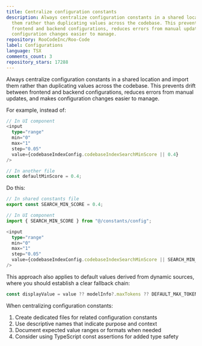 ```yaml
---
title: Centralize configuration constants
description: Always centralize configuration constants in a shared location and import
  them rather than duplicating values across the codebase. This prevents drift between
  frontend and backend configurations, reduces errors from manual updates, and makes
  configuration changes easier to manage.
repository: RooCodeInc/Roo-Code
label: Configurations
language: TSX
comments_count: 3
repository_stars: 17288
---
```


Always centralize configuration constants in a shared location and import them rather than duplicating values across the codebase. This prevents drift between frontend and backend configurations, reduces errors from manual updates, and makes configuration changes easier to manage.

For example, instead of:

```typescript
// In UI component
<input
  type="range"
  min="0"
  max="1" 
  step="0.05"
  value={codebaseIndexConfig.codebaseIndexSearchMinScore || 0.4}
/>

// In another file
const defaultMinScore = 0.4;
```

Do this:

```typescript
// In shared constants file
export const SEARCH_MIN_SCORE = 0.4;

// In UI component
import { SEARCH_MIN_SCORE } from "@/constants/config";

<input
  type="range"
  min="0"
  max="1"
  step="0.05"
  value={codebaseIndexConfig.codebaseIndexSearchMinScore || SEARCH_MIN_SCORE}
/>
```

This approach also applies to default values derived from dynamic sources, where you should establish a clear fallback chain:

```typescript
const displayValue = value ?? modelInfo?.maxTokens ?? DEFAULT_MAX_TOKENS
```

When centralizing configuration constants:
1. Create dedicated files for related configuration constants
2. Use descriptive names that indicate purpose and context
3. Document expected value ranges or formats when needed
4. Consider using TypeScript const assertions for added type safety